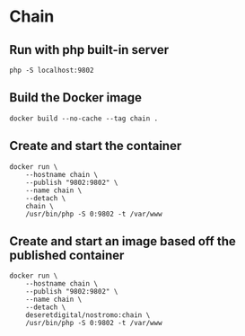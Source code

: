 # Chain

## Run with php built-in server

`php -S localhost:9802`

## Build the Docker image

`docker build --no-cache --tag chain .`

## Create and start the container

```
docker run \
    --hostname chain \
    --publish "9802:9802" \
    --name chain \
    --detach \
    chain \
    /usr/bin/php -S 0:9802 -t /var/www
```

## Create and start an image based off the published container

```
docker run \
    --hostname chain \
    --publish "9802:9802" \
    --name chain \
    --detach \
    deseretdigital/nostromo:chain \
    /usr/bin/php -S 0:9802 -t /var/www
```
